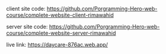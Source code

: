 client site code: https://github.com/Porgramming-Hero-web-course/complete-website-client-rimawahid

server site code: https://github.com/Porgramming-Hero-web-course/complete-website-server-rimawahid

live link: https://daycare-876ac.web.app/

